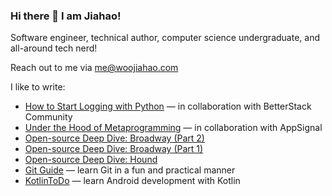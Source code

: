 ### Hi there 👋 I am Jiahao!

Software engineer, technical author, computer science undergraduate, and all-around tech nerd!

Reach out to me via me@woojiahao.com

I like to write:

<ul>
  <li><a href="https://betterstack.com/community/guides/logging/how-to-start-logging-with-python/">How to Start Logging with Python</a> — in collaboration with BetterStack Community</li>
  <li><a href="https://blog.appsignal.com/category/under-the-hood-of-metaprogramming.html">Under the Hood of Metaprogramming</a> — in collaboration with AppSignal</li>
  <li><a href="https://woojiahao.com/blog/posts/open-source-deep-dive-broadway-part-2">Open-source Deep Dive: Broadway (Part 2)</a></li>
  <li><a href="https://woojiahao.com/blog/posts/open-source-deep-dive-broadway-part-1">Open-source Deep Dive: Broadway (Part 1)</a></li>
  <li><a href="https://woojiahao.com/blog/posts/open-source-deep-dive-hound">Open-source Deep Dive: Hound</a></li>
  <li><a href="https://learngit.woojiahao.com">Git Guide</a> — learn Git in a fun and practical manner</li>
  <li><a href="https://woojiahao.com/KotlinToDo">KotlinToDo</a> — learn Android development with Kotlin</li>
</ul>
